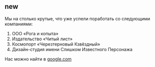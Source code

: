## new
Мы на столько крутые, что уже успели поработать со следующими компаниями:
1. ООО «Рога и копыта»
2.  Издательство «Читый лист»
3.  Космопорт «Черезтерновый Кзвёздный»
4.  Дизайн-студия имени Слишком Известного Персонажа

Нас можно найти в [google.com](https://www.google.com/)